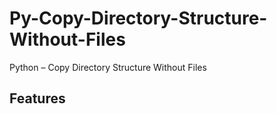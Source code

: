 # Py-Copy-Directory-Structure-Without-Files
Python – Copy Directory Structure Without Files
## Features

